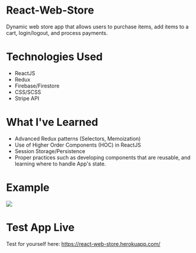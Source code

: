 # React-Web-Store

Dynamic web store app that allows users to purchase items, add items to a cart, login/logout, and process payments.

# Technologies Used

- ReactJS
- Redux
- Firebase/Firestore
- CSS/SCSS
- Stripe API

# What I've Learned

- Advanced Redux patterns (Selectors, Memoization)
- Use of Higher Order Components (HOC) in ReactJS
- Session Storage/Persistence
- Proper practices such as developing components that are reusable, and learning where to handle App's state.

# Example

<img src="https://im3.ezgif.com/tmp/ezgif-3-6660c75473db.gif"/>

# Test App Live

Test for yourself here: https://react-web-store.herokuapp.com/
